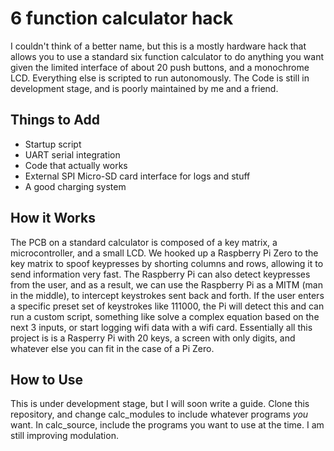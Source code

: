 # 6 function calculator hack
I couldn't think of a better name, but this is a mostly hardware hack that allows you to use a standard six function calculator to do anything you want given the limited interface of about 20 push buttons, and a monochrome LCD.  Everything else is scripted to run autonomously.  The Code is still in development stage, and is poorly maintained by me and a friend.
## Things to Add
* Startup script
* UART serial integration
* Code that actually works
* External SPI Micro-SD card interface for logs and stuff
* A good charging system

## How it Works
The PCB on a standard calculator is composed of a key matrix, a microcontroller, and a small LCD.  We hooked up a Raspberry Pi Zero to the key matrix to spoof keypresses by shorting columns and rows, allowing it to send information very fast.  The Raspberry Pi can also detect keypresses from the user, and as a result, we can use the Raspberry Pi as a MITM (man in the middle), to intercept keystrokes sent back and forth.  If the user enters a specific preset set of keystrokes like 111000, the Pi will detect this and can run a custom script, something like solve a complex equation based on the next 3 inputs, or start logging wifi data with a wifi card.  Essentially all this project is is a Rasperry Pi with 20 keys, a screen with only digits, and whatever else you can fit in the case of a Pi Zero.
## How to Use
This is under development stage, but I will soon write a guide.  Clone this repository, and change calc_modules to include whatever programs *you* want.  In calc_source, include the programs you want to use at the time.  I am still improving modulation.  
